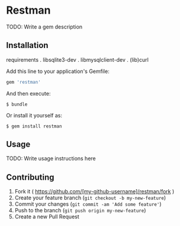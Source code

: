 # Restman

TODO: Write a gem description

## Installation

requirements
. libsqlite3-dev
. libmysqlclient-dev
. (lib)curl

Add this line to your application's Gemfile:

```ruby
gem 'restman'
```

And then execute:

    $ bundle

Or install it yourself as:

    $ gem install restman

## Usage

TODO: Write usage instructions here

## Contributing

1. Fork it ( https://github.com/[my-github-username]/restman/fork )
2. Create your feature branch (`git checkout -b my-new-feature`)
3. Commit your changes (`git commit -am 'Add some feature'`)
4. Push to the branch (`git push origin my-new-feature`)
5. Create a new Pull Request
